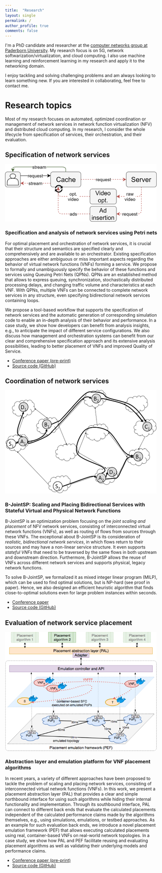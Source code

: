 ```yaml
---
title:  "Research"
layout: single
permalink: /
author_profile: true
comments: false
---
```


I'm a PhD candidate and researcher at the [computer networks group at Paderborn University](https://cs.uni-paderborn.de/cn/). My research focus is on 5G, network softwarization/virtualization, and cloud computing. I also use machine learning and reinforcement learning in my research and apply it to the networking domain.

I enjoy tackling and solving challenging problems and am always looking to learn something new. If you are interested in collaborating, feel free to contact me.

# Research topics

Most of my research focuses on automated, optimized coordination or management of network services in network function virtualization (NFV) and distributed cloud computing. In my research, I consider the whole lifecycle from specification of services, their orchestration, and their evaluation.

## Specification of network services

<img src="../assets/images/service-spec.png" alt="service-spec" width="500"/>

### Specification and analysis of network services using Petri nets

For optimal placement and orchestration of network services, it is crucial that their structure and semantics are specified clearly and comprehensively and are available to an orchestrator. Existing specification approaches are either ambiguous or miss important aspects regarding the behavior of virtual network functions (VNFs) forming a service. We propose to formally and unambiguously specify the behavior of these functions and services using Queuing Petri Nets (QPNs). QPNs are an established method that allows to express queuing, synchronization, stochastically distributed processing delays, and changing traffic volume and characteristics at each VNF. With QPNs, multiple VNFs can be connected to complete network services in any structure, even specifying bidirectional network services containing loops.

We propose a tool-based workflow that supports the specification of network services and the automatic generation of corresponding simulation code to enable an in-depth analysis of their behavior and performance. In a case study, we show how developers can benefit from analysis insights, e.g., to anticipate the impact of different service configurations. We also discuss how management and orchestration systems can benefit from our clear and comprehensive specification approach and its extensive analysis possibilities, leading to better placement of VNFs and improved Quality of Service.

* [Conference paper (pre-print)](https://ris.uni-paderborn.de/record/3287)
* [Source code (GitHub)](https://github.com/CN-UPB/ns-simulation-compiler)

## Coordination of network services

<img src="../assets/images/embedding.png" alt="embedding" width="500"/>

### B-JointSP: Scaling and Placing Bidirectional Services with Stateful Virtual and Physical Network Functions

B-JointSP is an optimization problem focusing on the *joint scaling and placement* of NFV network services, consisting of interconnected virtual network functions (VNFs), as well as routing of flows from sources through these VNFs. The exceptional about B-JointSP is its consideration of *realistic, bidirectional network services*, in which flows return to their sources and may have a non-linear service structure. It even supports *stateful VNFs* that need to be traversed by the same flows in both upstream and downstream direction. Furthermore, B-JointSP allows the reuse of VNFs across different network services and supports physical, legacy network functions.

To solve B-JointSP, we formalized it as mixed integer linear program (MILP), which can be used to find optimal solutions, but is NP-hard (see proof in paper). Hence, we also designed an efficient heuristic algorithm that finds close-to-optimal solutions even for large problem instances within seconds.

* [Conference paper](https://ieeexplore.ieee.org/document/8459915)
* [Source code (GitHub)](https://github.com/CN-UPB/B-JointSP)

## Evaluation of network service placement

<img src="../assets/images/pal.png" alt="PAL" width="500"/>

### Abstraction layer and emulation platform for VNF placement algorithms

In recent years, a variety of different approaches have been proposed to tackle the problem of scaling and placing network services, consisting of interconnected virtual network functions (VNFs). In this work, we present a placement abstraction layer (PAL) that provides a clear and simple northbound interface for using such algorithms while hiding their internal functionality and implementation. 
Through its southbound interface, PAL can connect to different back ends that evaluate the calculated placements independent of the calculated performance claims made by the algorithms themselves, e.g., using simulations, emulations, or testbed approaches. As an example for such evaluation back ends, we introduce a novel placement emulation framework (PEF) that allows executing calculated placements using real, container-based VNFs on real-world network topologies. In a case study, we show how PAL and PEF facilitate reusing and evaluating placement algorithms as well as validating their underlying models and performance claims.

* [Conference paper (pre-print)](https://ris.uni-paderborn.de/record/6972)
* [Source code (GitHub)](https://github.com/CN-UPB/placement-emulation)

